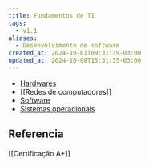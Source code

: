 ```yaml
---
title: Fundamentos de TI
tags:
  - v1.1
aliases:
  - Desenvolvimento de software
created_at: 2024-10-01T09:31:39-03:00
updated_at: 2024-10-08T15:31:35-03:00
---
```


- [Hardwares](../entrada/2024/07/26/Hardware.md)
- [[Redes de computadores]]
- [Software](../entrada/2024/07/26/Software.md)
- [Sistemas operacionais](../sementes/2024/07/07/Sistema_Operacional.md)

## Referencia

[[Certificação A+]]